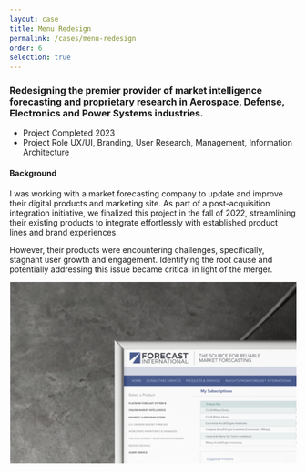 ```yaml
---
layout: case
title: Menu Redesign 
permalink: /cases/menu-redesign
order: 6
selection: true
---
```


<h3>Redesigning the premier provider of market intelligence forecasting and proprietary research in Aerospace, Defense, Electronics and Power Systems industries.</h3>

<div class="readingcontainer">
<ul>
	<li>Project Completed <span>2023</span></li>
	<li>Project Role <span>UX/UI, Branding, User Research, Management, Information Architecture</span></li>
</ul>

<h4>Background</h4>
<p>I was working with a market forecasting company to update and improve their digital products and marketing site. As part of a post-acquisition integration initiative, we finalized this project in the fall of 2022, streamlining their existing products to integrate effortlessly with established product lines and brand experiences.</p>
<p>However, their products were encountering challenges, specifically, stagnant user growth and engagement.  Identifying the root cause and potentially addressing this issue became critical in light of the merger. </p>
<img src="../assets/images/bg-cs01.png" />

</div>
